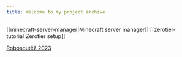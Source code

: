 ```yaml
---
title: Welcome to my project archive
---
```

[[minecraft-server-manager|Minecraft server manager]]
[[zerotier-tutorial|Zerotier setup]]

[Robosoutěž 2023](https://github.com/Floxicek/Robosoutez2023)

